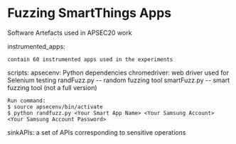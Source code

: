 # Fuzzing SmartThings Apps
Software Artefacts used in APSEC20 work

instrumented_apps: 

    contain 60 instrumented apps used in the experiments

scripts:
    apsecenv: Python dependencies
    chromedriver: web driver used for Selenium testing
    randFuzz.py -- random fuzzing tool
    smartFuzz.py -- smart fuzzing tool (not a full version)
   
    Run command: 
    $ source apsecenv/bin/activate
    $ python randfuzz.py <Your Smart App Name> <Your Samsung Account> <Your Samsung Account Password>

sinkAPIs: 
    a set of APIs corresponding to sensitive operations
